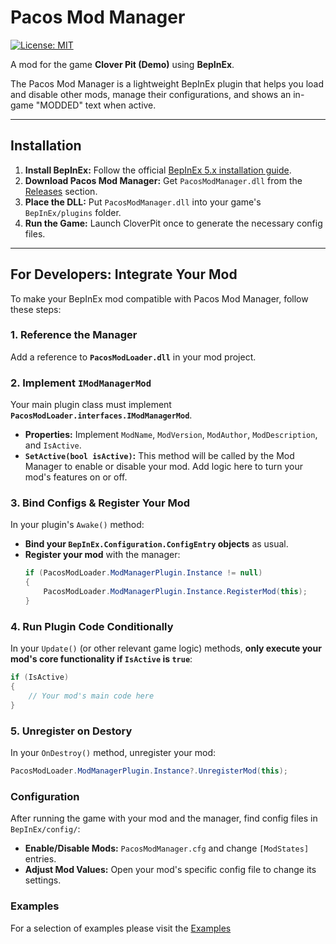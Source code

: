 # Pacos Mod Manager
[![License: MIT](https://img.shields.io/badge/License-MIT-yellow.svg)](https://opensource.org/licenses/MIT)

A mod for the game **Clover Pit (Demo)** using **BepInEx**.

The Pacos Mod Manager is a lightweight BepInEx plugin that helps you load and disable other mods, manage their configurations, and shows an in-game "MODDED" text when active.

---

## Installation

1.  **Install BepInEx:** Follow the official [BepInEx 5.x installation guide](https://docs.bepinex.dev/articles/user_guide/installation/index.html).
2.  **Download Pacos Mod Manager:** Get `PacosModManager.dll` from the [Releases](https://github.com/Paco644/PacosModLoader/releases) section.
3.  **Place the DLL:** Put `PacosModManager.dll` into your game's `BepInEx/plugins` folder.
4.  **Run the Game:** Launch CloverPit once to generate the necessary config files.

---

## For Developers: Integrate Your Mod

To make your BepInEx mod compatible with Pacos Mod Manager, follow these steps:

### 1. Reference the Manager

Add a reference to **`PacosModLoader.dll`** in your mod project.

### 2. Implement `IModManagerMod`

Your main plugin class must implement **`PacosModLoader.interfaces.IModManagerMod`**.

* **Properties:** Implement `ModName`, `ModVersion`, `ModAuthor`, `ModDescription`, and `IsActive`.
* **`SetActive(bool isActive)`:** This method will be called by the Mod Manager to enable or disable your mod. Add logic here to turn your mod's features on or off.

### 3. Bind Configs & Register Your Mod

In your plugin's `Awake()` method:
* **Bind your `BepInEx.Configuration.ConfigEntry` objects** as usual.
* **Register your mod** with the manager:
    ```csharp
    if (PacosModLoader.ModManagerPlugin.Instance != null)
    {
        PacosModLoader.ModManagerPlugin.Instance.RegisterMod(this);
    }
    ```

### 4. Run Plugin Code Conditionally

In your `Update()` (or other relevant game logic) methods, **only execute your mod's core functionality if `IsActive` is `true`**:
```csharp
if (IsActive)
{
    // Your mod's main code here
}
```

### 5. Unregister on Destory

In your `OnDestroy()` method, unregister your mod:

```c#
PacosModLoader.ModManagerPlugin.Instance?.UnregisterMod(this);
```

### Configuration
After running the game with your mod and the manager, find config files in `BepInEx/config/`:
- **Enable/Disable Mods:** `PacosModManager.cfg` and change `[ModStates]` entries.
- **Adjust Mod Values:** Open your mod's specific config file to change its settings.


### Examples
For a selection of examples please visit the [Examples](https://github.com/Paco644/PacosModLoader/tree/master/Examples)
